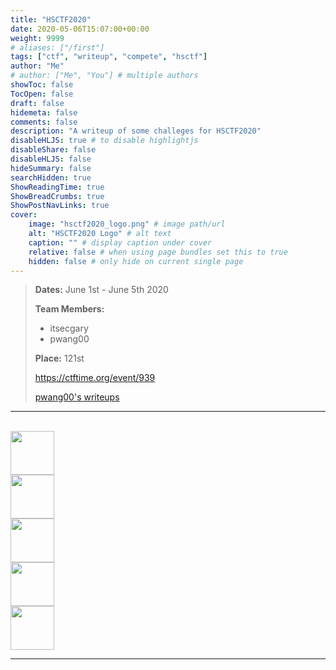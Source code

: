 ```yaml
---
title: "HSCTF2020"
date: 2020-05-06T15:07:00+00:00
weight: 9999
# aliases: ["/first"]
tags: ["ctf", "writeup", "compete", "hsctf"]
author: "Me"
# author: ["Me", "You"] # multiple authors
showToc: false
TocOpen: false
draft: false
hidemeta: false
comments: false
description: "A writeup of some challeges for HSCTF2020"
disableHLJS: true # to disable highlightjs
disableShare: false
disableHLJS: false
hideSummary: false
searchHidden: true
ShowReadingTime: true
ShowBreadCrumbs: true
ShowPostNavLinks: true
cover:
    image: "hsctf2020_logo.png" # image path/url
    alt: "HSCTF2020 Logo" # alt text
    caption: "" # display caption under cover
    relative: false # when using page bundles set this to true
    hidden: false # only hide on current single page
---
```


> **Dates:**
> June 1st - June 5th 2020
>
> **Team Members:**
> - itsecgary
> - pwang00
>
> **Place:** 121st
>
> https://ctftime.org/event/939
>
> [pwang00's writeups](https://github.com/pwang00/CTF-Writeups/tree/master/2020/hsctf)


---
<br>
<a href="https://www.itsecgary.com/alg-prog/hsctf2020">
    <img src="/img/algorithms.png" height="70" class="border">
</a>
<br>
<a href="https://www.itsecgary.com/crypto/hsctf2020">
    <img src="/img/crypto.png" height="70" class="border">
</a>
<br>
<a href="https://www.itsecgary.com/forensics/hsctf2020">
    <img src="/img/forensics.png" height="70" class="border">
</a>
<br>
<a href="https://www.itsecgary.com/reversing/hsctf2020">
    <img src="/img/reversing.png" height="70" class="border">
</a>
<br>
<a href="https://www.itsecgary.com/webexp/hsctf2020">
    <img src="/img/web.png" height="70" class="border">
</a>

---

